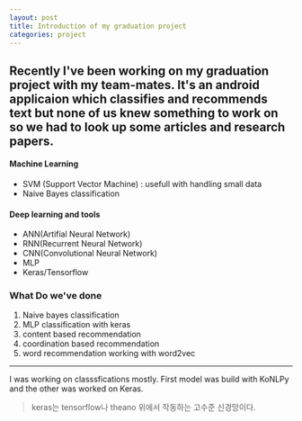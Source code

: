 ```yaml
---
layout: post
title: Introduction of my graduation project
categories: project
---
```


Recently I've been working on my graduation project with my team-mates.
It's an android applicaion which classifies and recommends text but none of us knew something to work on  so we had to look up some articles and research papers.
---
####  Machine Learning
+ SVM (Support Vector Machine) :  usefull with handling small data
+ Naive Bayes classification

#### Deep learning and tools
+ ANN(Artifial Neural Network)
+ RNN(Recurrent Neural Network)
+ CNN(Convolutional Neural Network)
+ MLP
+ Keras/Tensorflow

### What Do we've done
1. Naive bayes classification
2. MLP classification with keras
3. content based recommendation
4. coordination based recommendation
5. word recommendation working with word2vec
---
I was working on classsfications mostly. First model was build with KoNLPy and the other was worked on Keras.
> keras는 tensorflow나 theano 위에서 작동하는 고수준 신경망이다.
